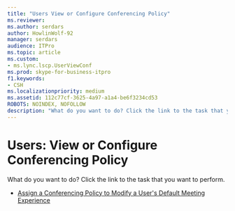 ```yaml
---
title: "Users View or Configure Conferencing Policy"
ms.reviewer: 
ms.author: serdars
author: HowlinWolf-92
manager: serdars
audience: ITPro
ms.topic: article
ms.custom:
- ms.lync.lscp.UserViewConf
ms.prod: skype-for-business-itpro
f1.keywords:
- CSH
ms.localizationpriority: medium
ms.assetid: 112c77cf-3625-4a97-a1a4-be6f3234cd53
ROBOTS: NOINDEX, NOFOLLOW
description: "What do you want to do? Click the link to the task that you want to perform."
---
```


# Users: View or Configure Conferencing Policy

What do you want to do? Click the link to the task that you want to perform.

- [Assign a Conferencing Policy to Modify a User's Default Meeting Experience](/previous-versions/office/lync-server-2013/lync-server-2013-assign-a-per-user-conferencing-policy)